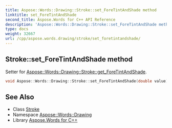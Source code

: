 ```yaml
---
title: Aspose::Words::Drawing::Stroke::set_ForeTintAndShade method
linktitle: set_ForeTintAndShade
second_title: Aspose.Words for C++ API Reference
description: 'Aspose::Words::Drawing::Stroke::set_ForeTintAndShade method. Setter for Aspose::Words::Drawing::Stroke::get_ForeTintAndShade in C++.'
type: docs
weight: 32667
url: /cpp/aspose.words.drawing/stroke/set_foretintandshade/
---
```

## Stroke::set_ForeTintAndShade method


Setter for [Aspose::Words::Drawing::Stroke::get_ForeTintAndShade](../get_foretintandshade/).

```cpp
void Aspose::Words::Drawing::Stroke::set_ForeTintAndShade(double value)
```

## See Also

* Class [Stroke](../)
* Namespace [Aspose::Words::Drawing](../../)
* Library [Aspose.Words for C++](../../../)
